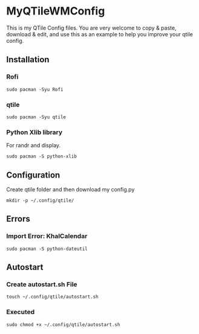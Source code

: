 # MyQTileWMConfig
This is my QTile Config files. You are very welcome to copy &amp; paste, download &amp; edit, and use this as an example to help you improve your qtile config.
## Installation
### Rofi
```
sudo pacman -Syu Rofi
```
### qtile
```
sudo pacman -Syu qtile
```
### Python Xlib library
For randr and display.
```
sudo pacman -S python-xlib
```



## Configuration
Create qtile folder and then download my config.py
```
mkdir -p ~/.config/qtile/
```



## Errors
### Import Error: KhalCalendar
```
sudo pacman -S python-dateutil
```



## Autostart
### Create autostart.sh File
```
touch ~/.config/qtile/autostart.sh
```
### Executed
```
sudo chmod +x ~/.config/qtile/autostart.sh
```
